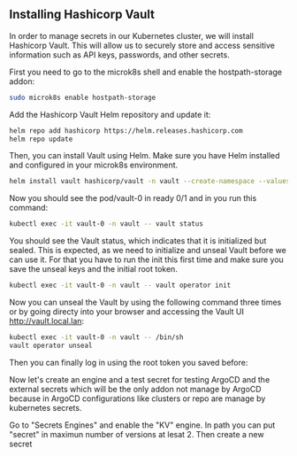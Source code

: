 ## Installing Hashicorp Vault

In order to manage secrets in our Kubernetes cluster, we will install Hashicorp Vault. This will allow us to securely
store and access sensitive information such as API keys, passwords, and other secrets.

First you need to go to the microk8s shell and enable the hostpath-storage addon:

```bash
sudo microk8s enable hostpath-storage
```

Add the Hashicorp Vault Helm repository and update it:

```bash
helm repo add hashicorp https://helm.releases.hashicorp.com
helm repo update
```

Then, you can install Vault using Helm. Make sure you have Helm installed and configured in your microk8s environment.

```bash
helm install vault hashicorp/vault -n vault --create-namespace --values apps/vault/values.yaml
``` 

Now you should see the pod/vault-0 in ready 0/1 and in you run this command:

```bash
kubectl exec -it vault-0 -n vault -- vault status
```

You should see the Vault status, which indicates that it is initialized but sealed. This is expected, as we need to
initialize and unseal Vault before we can use it. For that you have to run the init this first time and make sure you
save the unseal keys and the initial root token.

```bash
kubectl exec -it vault-0 -n vault -- vault operator init
```

Now you can unseal the Vault by using the following command three times or by going directy into your browser and
accessing the Vault UI http://vault.local.lan:

```bash
kubectl exec -it vault-0 -n vault -- /bin/sh
vault operator unseal
```

Then you can finally log in using the root token you saved before:

Now let's create an engine and a test secret for testing ArgoCD and the external secrets which will be the only addon not
manage by ArgoCD because in ArgoCD configurations like clusters or repo are manage by kubernetes secrets.

Go to "Secrets Engines" and enable the "KV" engine. In path you can put "secret" in maximun number of versions at lesat 2. Then create a new secret